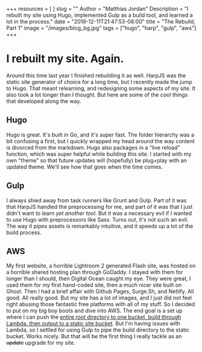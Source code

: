 +++
resources = [
]
slug = ""
Author = "Matthias Jordan"
Description = "I rebuilt my site using Hugo, implemented Gulp as a build tool, and learned a lot in the process."
date = "2016-12-11T21:47:53-08:00"
title = "The Rebuild, Part 1"
image = "/images/blog_bg.jpg"
tags = ["hugo", "harp", "gulp", "aws"]
+++
# I rebuilt my site. Again.

 Around this time last year I finished rebuilding it as well. HarpJS was the static site generator of choice for a long time, but I recently made the jump to Hugo. That meant relearning, and redesigning some aspects of my site. It also took a lot longer than I thought. But here are some of the cool things that developed along the way.

## Hugo

Hugo is great. It's built in Go, and it's super fast. The folder hierarchy was a bit confusing a first, but I quickly wrapped my head around the way content is divorced from the markdown. Hugo also packages in a "live reload" function, which was super helpful while building this site. I started with my own "theme" so that future updates will (hopefully) be plug+play with an updated theme. We'll see how that goes when the time comes.

## Gulp

I always shied away from task runners like Grunt and Gulp. Part of it was that HarpJS handled the preprocessing for me, and part of it was that I just didn't want to learn *yet another tool*. But it was a necessary evil if I wanted to use Hugo with preprocessors like Sass. Turns out, it's not such an evil. The way it pipes assets is remarkably intuitive, and it speeds up a lot of the build process.

## AWS

My first website, a horrible Lightroom 2 generated Flash site, was hosted on a horrible shared hosting plan through GoDaddy. I stayed with them for longer than I should, then Digital Ocean caught my eye. They were great, I used them for my first hand-coded site, then a much nicer site built on Ghost. Then I had a brief affair with Github Pages, Surge.Sh, and Netlify. All good. All really good. But my site has a lot of images, and I just did not feel right abusing those fantastic free platforms with all of my stuff. So I decided to put on my big boy boots and dive into AWS. The end goal is a set up where I can push the [entire root directory to one bucket, build through Lambda, then output to a static site bucket](http://bezdelev.com/post/hugo-aws-lambda-static-website/). But I'm having issues with Lambda, so I settled for using Gulp to pipe the build directory to the static bucket. Works nicely. But that will be the first thing I really tackle as an ~~update~~ upgrade for my site.
